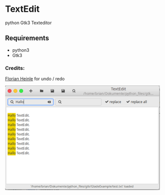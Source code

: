 # TextEdit
python Gtk3 Texteditor

## Requirements

- python3
- Gtk3

### Credits: 

[Florian Heinle](https://github.com/fheinle/undobuffer) for undo / redo

![screenshot](https://raw.githubusercontent.com/Axel-Erfurt/TextEdit/main/screenshot.png)
